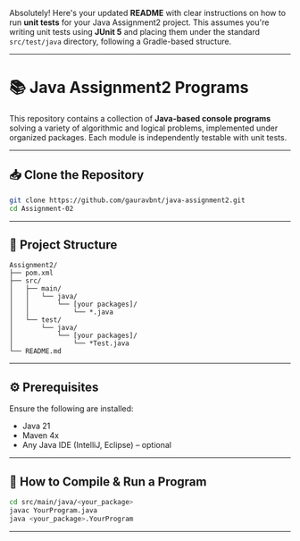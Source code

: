 Absolutely! Here's your updated **README** with clear instructions on how to run **unit tests** for your Java Assignment2 project. This assumes you're writing unit tests using **JUnit 5** and placing them under the standard `src/test/java` directory, following a Gradle-based structure.

---

# 📚 Java Assignment2 Programs

This repository contains a collection of **Java-based console programs** solving a variety of algorithmic and logical problems, implemented under organized packages. Each module is independently testable with unit tests.

---

## 📥 Clone the Repository

```bash
git clone https://github.com/gauravbnt/java-assignment2.git
cd Assignment-02
```

---

## 📂 Project Structure

```
Assignment2/
├── pom.xml
├── src/
│   ├── main/
│   │   └── java/
│   │       └── [your packages]/
│   │           └── *.java
│   └── test/
│       └── java/
│           └── [your packages]/
│               └── *Test.java
└── README.md
```

---

## ⚙️ Prerequisites

Ensure the following are installed:

* Java 21 
* Maven 4x
* Any Java IDE (IntelliJ, Eclipse) – optional

---

## 🚀 How to Compile & Run a Program

```bash
cd src/main/java/<your_package>
javac YourProgram.java
java <your_package>.YourProgram
```

---


